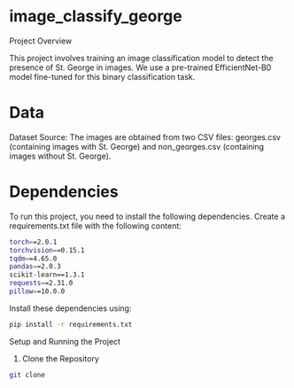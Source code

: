 # image_classify_george
Project Overview

This project involves training an image classification model to detect the presence of St. George in images. We use a pre-trained EfficientNet-B0 model fine-tuned for this binary classification task.
# Data

Dataset Source: The images are obtained from two CSV files: georges.csv (containing images with St. George) and non_georges.csv (containing images without St. George).

# Dependencies

To run this project, you need to install the following dependencies. Create a requirements.txt file with the following content:

```bash
torch==2.0.1
torchvision==0.15.1
tqdm==4.65.0
pandas==2.0.3
scikit-learn==1.3.1
requests==2.31.0
pillow==10.0.0
```

Install these dependencies using:
```bash
pip install -r requirements.txt
```

Setup and Running the Project

1. Clone the Repository

```bash
git clone
